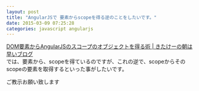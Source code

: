 ```yaml
---
layout: post
title: "AngularJSで 要素からscopeを得る逆のことをしたいです。"
date: 2015-03-09 07:25:28
categories: javascript angularjs
---
```

<p><a href="http://kitak.hatenablog.jp/entry/2014/11/12/233109" rel="nofollow">DOM要素からAngularJSのスコープのオブジェクトを得る術 | きたけーの朝は早いブログ</a><br>
では、要素から、scopeを得ているのですが、これの逆で、scopeからそのscopeの要素を取得するといった事がしたいです。</p>

<p>ご教示お願い致します</p>
